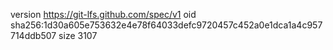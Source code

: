 version https://git-lfs.github.com/spec/v1
oid sha256:1d30a605e753632e4e78f64033defc9720457c452a0e1dca1a4c957714ddb507
size 3107
